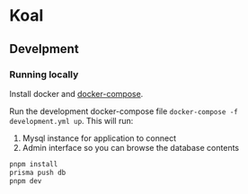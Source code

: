 # Koal

## Develpment

### Running locally

Install docker and [docker-compose](https://docs.docker.com/compose/).

Run the development docker-compose file `docker-compose -f development.yml up`.
This will run:

1. Mysql instance for application to connect
2. Admin interface so you can browse the database contents

```bash
pnpm install
prisma push db
pnpm dev
```
